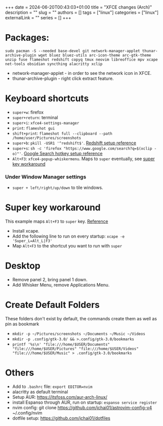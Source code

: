 +++ 
date = 2024-06-20T00:43:03+01:00
title = "XFCE changes (Arch)"
description = ""
slug = ""
authors = []
tags = ["linux"]
categories = ["linux"]
externalLink = ""
series = []
+++

# Packages:

`sudo pacman -S --needed base-devel git network-manager-applet thunar-archive-plugin wget bluez bluez-utils arc-icon-theme arc-gtk-theme unzip fuse flameshot redshift copyq tmux neovim libreoffice mpv xcape net-tools obsidian syncthing alacritty xclip`

- network-manager-applet - in order to see the network icon in XFCE.
- thunar-archive-plugin - right click extract feature.

# Keyboard shortcuts

- `super+w`: firefox
- `super+return`: terminal
- `super+i`: `xfce4-settings-manager`
- `print`: `flameshot gui`
- `shift+print`: `flameshot full --clipboard --path /home/user/Pictures/screenshots`
- `super+b`: `pkill -USR1 '^redshift$'`. [Redshift setup reference](/posts/redshift/)
- `super+s`: `sh -c 'firefox "https://www.google.com/search?q=$(xclip -o)"'`. [Google Search hotkey setup reference](/posts/google-search-highlighted-text/)
- `Alt+F3`: `xfce4-popup-whiskermenu`. Maps to `super` eventually, see [super key workaround](#super-key-workaround "jumps to super key workaround")

### Under Window Manager settings

- `super + left/right/up/down` to tile windows.

# Super key workaround

This example maps `Alt+F3` to `super` key. [Reference](https://www.reddit.com/r/xfce/comments/jr6y3s/problems_using_the_super_key_for_keyboard/)

- Install xcape.
- Add the following line to run on every startup: `xcape -e 'Super_L=Alt_L|F3'`
- Map `Alt+F3` to the shortcut you want to run with `super`

# Desktop

- Remove panel 2, bring panel 1 down.
- Add Whisker Menu, remove Applications Menu.

# Create Default Folders

These folders don't exist by default, the commands create them as well as pin as bookmark

- `mkdir -p ~/Pictures/screenshots ~/Documents ~/Music ~/Videos`
- `mkdir -p .config/gtk-3.0/ && >.config/gtk-3.0/bookmarks`
- `printf '%s\n' "file:///home/$USER/Documents" "file:///home/$USER/Pictures" "file:///home/$USER/Videos" "file:///home/$USER/Music" > .config/gtk-3.0/bookmarks`

# Others

- Add to `.bashrc` file: `export EDITOR=nvim`
- alacritty as default terminal
- Setup AUR: https://itsfoss.com/aur-arch-linux/
- install Espanso through AUR, run on startup: `espanso service register`
- nvim config: git clone https://github.com/jchai01/astrovim-config-v4 ~/.config/nvim
- dotfile setup: https://github.com/jchai01/dotfiles

